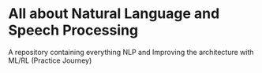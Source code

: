 # All about Natural Language and Speech Processing         
A repository containing everything NLP and Improving the architecture with ML/RL (Practice Journey)      
   
                                      
